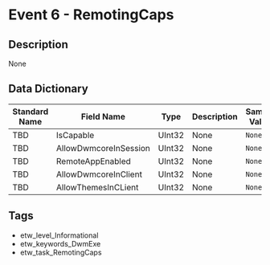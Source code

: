 # Event 6 - RemotingCaps

## Description
None

## Data Dictionary
|Standard Name|Field Name|Type|Description|Sample Value|
|---|---|---|---|---|
|TBD|IsCapable|UInt32|None|`None`|
|TBD|AllowDwmcoreInSession|UInt32|None|`None`|
|TBD|RemoteAppEnabled|UInt32|None|`None`|
|TBD|AllowDwmcoreInClient|UInt32|None|`None`|
|TBD|AllowThemesInCLient|UInt32|None|`None`|

## Tags
* etw_level_Informational
* etw_keywords_DwmExe
* etw_task_RemotingCaps